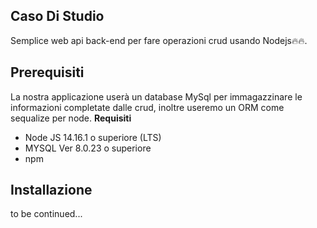 ## Caso Di Studio

Semplice web api back-end per fare operazioni crud usando Nodejs🔥🔥.

## Prerequisiti

La nostra applicazione userà un database MySql per immagazzinare le informazioni completate dalle crud, inoltre useremo un ORM come sequalize per node.
**Requisiti**

- Node JS 14.16.1 o superiore (LTS)
- MYSQL Ver 8.0.23 o superiore
- npm

## Installazione

to be continued...
